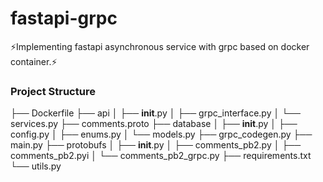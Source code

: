 # fastapi-grpc
⚡️Implementing fastapi asynchronous service with grpc based on docker container.⚡️

### Project Structure
├── Dockerfile
├── api
│   ├── __init__.py
│   ├── grpc_interface.py
│   └── services.py
├── comments.proto
├── database
│   ├── __init__.py
│   ├── config.py
│   ├── enums.py
│   └── models.py
├── grpc_codegen.py
├── main.py
├── protobufs
│   ├── __init__.py
│   ├── comments_pb2.py
│   ├── comments_pb2.pyi
│   └── comments_pb2_grpc.py
├── requirements.txt
└── utils.py
